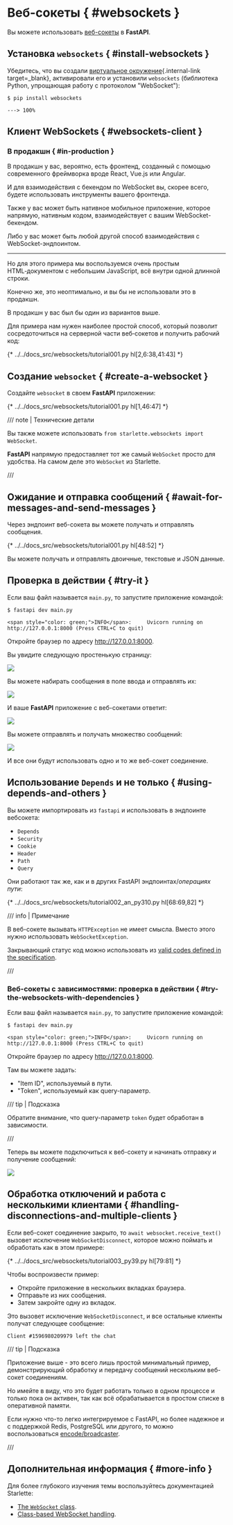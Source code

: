 # Веб-сокеты { #websockets }

Вы можете использовать <a href="https://developer.mozilla.org/en-US/docs/Web/API/WebSockets_API" class="external-link" target="_blank">веб-сокеты</a> в **FastAPI**.

## Установка `websockets` { #install-websockets }

Убедитесь, что вы создали [виртуальное окружение](../virtual-environments.md){.internal-link target=_blank}, активировали его и установили `websockets` (библиотека Python, упрощающая работу с протоколом "WebSocket"):

<div class="termy">

```console
$ pip install websockets

---> 100%
```

</div>

## Клиент WebSockets { #websockets-client }

### В продакшн { #in-production }

В продакшн у вас, вероятно, есть фронтенд, созданный с помощью современного фреймворка вроде React, Vue.js или Angular.

И для взаимодействия с бекендом по WebSocket вы, скорее всего, будете использовать инструменты вашего фронтенда.

Также у вас может быть нативное мобильное приложение, которое напрямую, нативным кодом, взаимодействует с вашим WebSocket-бекендом.

Либо у вас может быть любой другой способ взаимодействия с WebSocket-эндпоинтом.

---

Но для этого примера мы воспользуемся очень простым HTML‑документом с небольшим JavaScript, всё внутри одной длинной строки.

Конечно же, это неоптимально, и вы бы не использовали это в продакшн.

В продакшн у вас был бы один из вариантов выше.

Для примера нам нужен наиболее простой способ, который позволит сосредоточиться на серверной части веб‑сокетов и получить рабочий код:

{* ../../docs_src/websockets/tutorial001.py hl[2,6:38,41:43] *}

## Создание `websocket` { #create-a-websocket }

Создайте `websocket` в своем **FastAPI** приложении:

{* ../../docs_src/websockets/tutorial001.py hl[1,46:47] *}

/// note | Технические детали

Вы также можете использовать `from starlette.websockets import WebSocket`.

**FastAPI** напрямую предоставляет тот же самый `WebSocket` просто для удобства. На самом деле это `WebSocket` из Starlette.

///

## Ожидание и отправка сообщений { #await-for-messages-and-send-messages }

Через эндпоинт веб-сокета вы можете получать и отправлять сообщения.

{* ../../docs_src/websockets/tutorial001.py hl[48:52] *}

Вы можете получать и отправлять двоичные, текстовые и JSON данные.

## Проверка в действии { #try-it }

Если ваш файл называется `main.py`, то запустите приложение командой:

<div class="termy">

```console
$ fastapi dev main.py

<span style="color: green;">INFO</span>:     Uvicorn running on http://127.0.0.1:8000 (Press CTRL+C to quit)
```

</div>

Откройте браузер по адресу <a href="http://127.0.0.1:8000" class="external-link" target="_blank">http://127.0.0.1:8000</a>.

Вы увидите следующую простенькую страницу:

<img src="/img/tutorial/websockets/image01.png">

Вы можете набирать сообщения в поле ввода и отправлять их:

<img src="/img/tutorial/websockets/image02.png">

И ваше **FastAPI** приложение с веб-сокетами ответит:

<img src="/img/tutorial/websockets/image03.png">

Вы можете отправлять и получать множество сообщений:

<img src="/img/tutorial/websockets/image04.png">

И все они будут использовать одно и то же веб-сокет соединение.

## Использование `Depends` и не только { #using-depends-and-others }

Вы можете импортировать из `fastapi` и использовать в эндпоинте вебсокета:

* `Depends`
* `Security`
* `Cookie`
* `Header`
* `Path`
* `Query`

Они работают так же, как и в других FastAPI эндпоинтах/*операциях пути*:

{* ../../docs_src/websockets/tutorial002_an_py310.py hl[68:69,82] *}

/// info | Примечание

В веб-сокете вызывать `HTTPException` не имеет смысла. Вместо этого нужно использовать `WebSocketException`.

Закрывающий статус код можно использовать из <a href="https://tools.ietf.org/html/rfc6455#section-7.4.1" class="external-link" target="_blank">valid codes defined in the specification</a>.

///

### Веб-сокеты с зависимостями: проверка в действии { #try-the-websockets-with-dependencies }

Если ваш файл называется `main.py`, то запустите приложение командой:

<div class="termy">

```console
$ fastapi dev main.py

<span style="color: green;">INFO</span>:     Uvicorn running on http://127.0.0.1:8000 (Press CTRL+C to quit)
```

</div>

Откройте браузер по адресу <a href="http://127.0.0.1:8000" class="external-link" target="_blank">http://127.0.0.1:8000</a>.

Там вы можете задать:

* "Item ID", используемый в пути.
* "Token", используемый как query-параметр.

/// tip | Подсказка

Обратите внимание, что query-параметр `token` будет обработан в зависимости.

///

Теперь вы можете подключиться к веб-сокету и начинать отправку и получение сообщений:

<img src="/img/tutorial/websockets/image05.png">

## Обработка отключений и работа с несколькими клиентами { #handling-disconnections-and-multiple-clients }

Если веб-сокет соединение закрыто, то `await websocket.receive_text()` вызовет исключение `WebSocketDisconnect`, которое можно поймать и обработать как в этом примере:

{* ../../docs_src/websockets/tutorial003_py39.py hl[79:81] *}

Чтобы воспроизвести пример:

* Откройте приложение в нескольких вкладках браузера.
* Отправьте из них сообщения.
* Затем закройте одну из вкладок.

Это вызовет исключение `WebSocketDisconnect`, и все остальные клиенты получат следующее сообщение:

```
Client #1596980209979 left the chat
```

/// tip | Подсказка

Приложение выше - это всего лишь простой минимальный пример, демонстрирующий обработку и передачу сообщений нескольким веб-сокет соединениям.

Но имейте в виду, что это будет работать только в одном процессе и только пока он активен, так как всё обрабатывается в простом списке в оперативной памяти.

Если нужно что-то легко интегрируемое с FastAPI, но более надежное и с поддержкой Redis, PostgreSQL или другого, то можно воспользоваться <a href="https://github.com/encode/broadcaster" class="external-link" target="_blank">encode/broadcaster</a>.

///

## Дополнительная информация { #more-info }

Для более глубокого изучения темы воспользуйтесь документацией Starlette:

* <a href="https://www.starlette.io/websockets/" class="external-link" target="_blank">The `WebSocket` class</a>.
* <a href="https://www.starlette.io/endpoints/#websocketendpoint" class="external-link" target="_blank">Class-based WebSocket handling</a>.
